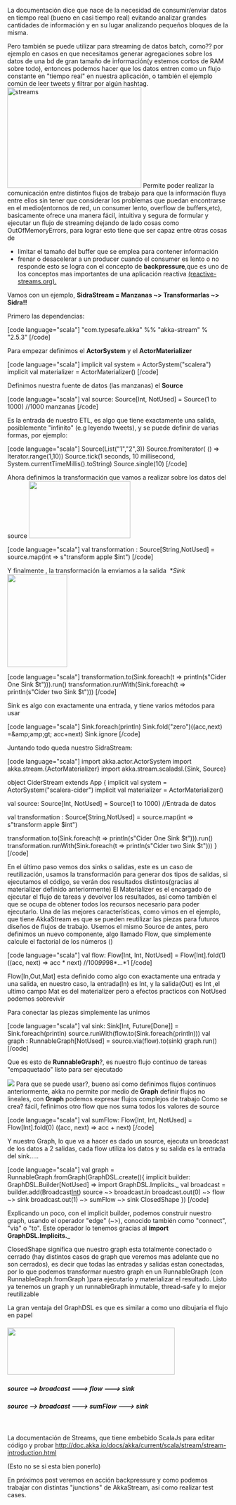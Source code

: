
La documentación dice que nace de la necesidad de consumir/enviar datos en tiempo real (bueno en casi tiempo real) evitando analizar grandes cantidades de información y en su lugar analizando pequeños bloques de la misma.

Pero también se puede utilizar para streaming de datos batch, como?? por ejemplo en casos en que necesitamos generar agregaciones sobre los datos de una bd de gran tamaño de información(y estemos cortos de RAM sobre todo), entonces podemos hacer que los datos entren como un flujo constante en "tiempo real" en nuestra aplicación, o también el ejemplo común de leer tweets y filtrar por algún hashtag.
<img class=" aligncenter" title="streams" src="http://huntc.github.io/reactive-streams-presentation/images/homer.jpg" width="305" height="229" />
Permite poder realizar la comunicación entre distintos flujos de trabajo para que la información fluya entre ellos sin tener que considerar los problemas que puedan encontrarse en el medio(entornos de red, un consumer lento, overflow de buffers,etc), basicamente ofrece una manera fácil, intuitiva y segura de formular y ejecutar un flujo de streaming dejando de lado cosas como OutOfMemoryErrors, para lograr esto tiene que ser capaz entre otras cosas de
<ul>
	<li>limitar el tamaño del buffer que se emplea para contener información</li>
	<li>frenar o desacelerar a un producer cuando el consumer es lento o no responde
esto se logra con el concepto de <strong>backpressure</strong>,que es uno de los conceptos mas importantes de una aplicación reactiva <a href="http://reactive-streams.org/" target="_blank" rel="noopener">(reactive-streams.org).</a></li>
</ul>
Vamos con un ejemplo,
<strong>SidraStream = Manzanas ~> Transformarlas ~> Sidra!!</strong>

Primero las dependencias:

[code language="scala"]
"com.typesafe.akka" %% "akka-stream" % "2.5.3"
[/code]

Para empezar definimos el <strong>ActorSystem</strong> y el <strong>ActorMaterializer</strong>

[code language="scala"]
implicit val system = ActorSystem("scalera")
implicit val materializer = ActorMaterializer()
[/code]

Definimos nuestra fuente de datos (las manzanas) el **Source**<code></code>

[code language="scala"]
val source: Source[Int, NotUsed] =
Source(1 to 1000) //1000 manzanas
[/code]

Es la entrada de nuestro ETL, es algo que tiene exactamente una salida, posiblemente "infinito" (e.g leyendo tweets), y se puede definir de varias formas, por ejemplo:

[code language="scala"]
Source(List("1","2",3))
Source.fromIterator( () => Iterator.range(1,10))
Source.tick(1 seconds, 10 millisecond, System.currentTimeMillis().toString)
Source.single(10)
[/code]

Ahora definimos la transformación que vamos a realizar sobre los datos del source
<img class=" aligncenter" style="max-width: 100%;" src="https://media.giphy.com/media/3o7btR4jYOEIEjBS8M/giphy.gif" width="231" height="130" />

[code language="scala"]
val transformation : Source[String,NotUsed] =
source.map(int => s"transform apple $int")
[/code]

Y finalmente , la transformación la enviamos a la salida  **Sink*
<img class=" aligncenter" style="max-width: 100%;" src="https://media.giphy.com/media/IjS3IBjqdOt9u/giphy.gif" width="136" height="211" />

[code language="scala"]
transformation.to(Sink.foreach(t => println(s"Cider One Sink $t"))).run()
transformation.runWith(Sink.foreach(t => println(s"Cider two Sink $t")))
[/code]

Sink es algo con exactamente una entrada, y tiene varios métodos para usar

[code language="scala"]
Sink.foreach(println)
Sink.fold("zero")((acc,next) =&amp;amp;amp;gt; acc+next)
Sink.ignore
[/code]

Juntando todo queda nuestro SidraStream:

[code language="scala"]
import akka.actor.ActorSystem
import akka.stream.{ActorMaterializer}
import akka.stream.scaladsl.{Sink, Source}

object CiderStream extends App {
   implicit val system = ActorSystem("scalera-cider")
   implicit val materializer = ActorMaterializer()

   val source: Source[Int, NotUsed] = Source(1 to 1000) //Entrada de datos

   val transformation : Source[String,NotUsed] = source.map(int => s"transform apple $int")

   transformation.to(Sink.foreach(t => println(s"Cider One Sink $t"))).run()
   transformation.runWith(Sink.foreach(t => println(s"Cider two Sink $t")))
}
[/code]

En el último paso vemos dos sinks o salidas, este es un caso de reutilización, usamos la transformación para generar dos tipos de salidas, si ejecutamos el código, se verán dos resultados distintos(gracias al materializer definido anteriormente)
El Materializer es el encargado de ejecutar el flujo de tareas y devolver los resultados, así como también el que se ocupa de obtener todos los recursos necesario para poder ejecutarlo.
Una de las mejores características, como vimos en el ejemplo, que tiene AkkaStream es que se pueden reutilizar las piezas para futuros diseños de flujos de trabajo.
Usemos el mismo Source de antes, pero definimos un nuevo componente, algo llamado Flow, que simplemente calcule el factorial de los números ()

[code language="scala"]
val flow: Flow[Int, Int, NotUsed] = Flow[Int].fold(1)((acc, next) => acc * next) //100*99*98*...*1
[/code]

Flow[In,Out,Mat] esta definido como algo con exactamente una entrada y una salida, en nuestro caso, la entrada(In)
es Int, y la salida(Out) es Int ,el ultimo campo Mat es del materializer pero a efectos practicos con NotUsed podemos sobrevivir

Para conectar las piezas simplemente las unimos

[code language="scala"]
val sink: Sink[Int, Future[Done]] = Sink.foreach(println)
source.runWith(flow.to(Sink.foreach(println)))
val graph : RunnableGraph[NotUsed] = source.via(flow).to(sink)
graph.run()
[/code]

Que es esto de <strong>RunnableGraph</strong>?, es nuestro flujo continuo de tareas "empaquetado" listo para ser ejecutado

<img style="max-width: 100%;" src="http://doc.akka.io/docs/akka/current/images/compose_nested_flow.png" />
Para que se puede usar?, bueno así como definimos flujos continuos anteriormente, akka no permite por medio de <strong>Graph</strong>
definir flujos no lineales, con <strong>Graph</strong> podemos expresar flujos complejos de trabajo
Como se crea? fácil, fefinimos otro flow que nos suma todos los valores de source

[code language="scala"]
val sumFlow: Flow[Int, Int, NotUsed] = Flow[Int].fold(0)
((acc, next) => acc + next)
[/code]

Y nuestro Graph, lo que va a hacer es dado un source, ejecuta un broadcast de los datos a 2 salidas, cada flow utiliza los datos y su salida es la entrada del sink.....

[code language="scala"]
val graph = RunnableGraph.fromGraph(GraphDSL.create(){
    implicit builder: GraphDSL.Builder[NotUsed] =>
    import GraphDSL.Implicits._
    val broadcast = builder.add(Broadcast[Int](2))
    source ~> broadcast.in
    broadcast.out(0) ~> flow ~> sink
    broadcast.out(1) ~> sumFlow ~> sink
    ClosedShape
})
[/code]

Explicando un poco, con el implicit builder, podemos construir nuestro graph, usando el operador "edge" (~>), conocido
también como "connect", "via" o "to". Este operador lo tenemos gracias al <strong>import GraphDSL.Implicits._</strong>

ClosedShape significa que nuestro graph esta totalmente conectado o cerrado (hay distintos casos de graph que veremos
mas adelante que no son cerrados), es decir que todas las entradas y salidas estan conectadas, por lo que podemos
transformar nuestro graph en un RunnableGraph (con RunnableGraph.fromGraph )para ejecutarlo y materializar el resultado.
Listo ya tenemos un graph y un runnableGraph inmutable, thread-safe y lo mejor reutilizable

La gran ventaja del GraphDSL es que es similar a como uno dibujaria el flujo en papel
<h5><img class=" alignleft" style="max-width: 100%;" src="http://doc.akka.io/docs/akka/current/images/simple-graph-example.png" width="381" height="107" /></h5>
<h5>source --> broadcast ---> flow ---> sink</h5>
<h5>source --> broadcast ---> sumFlow ---> sink</h5>
 

La documentación de Streams, que tiene embebido ScalaJs para editar código y probar
<a href="http://doc.akka.io/docs/akka/current/scala/stream/stream-introduction.html" target="_blank" rel="noopener">http://doc.akka.io/docs/akka/current/scala/stream/stream-introduction.html</a>

(Esto no se si esta bien ponerlo)

En próximos post veremos en acción backpressure y como podemos trabajar con distintas "junctions" de AkkaStream, así como realizar test cases.